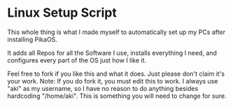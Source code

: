 # Linux Setup Script

This whole thing is what I made myself to automatically set up my PCs after installing PikaOS.

It adds all Repos for all the Software I use, installs everything I need, and configures every part of the OS just how I like it.

Feel free to fork if you like this and what it does. Just please don't claim it's your work.
Note: If you do fork it, you must edit this to work. I always use "aki" as my username, so I have no reason to do anything besides hardcoding "/home/aki". This is something you will need to change for sure.
